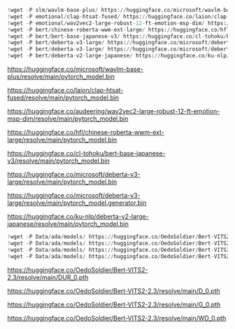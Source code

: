 ```python
!wget -P slm/wavlm-base-plus/ https://huggingface.co/microsoft/wavlm-base-plus/resolve/main/pytorch_model.bin  
!wget -P emotional/clap-htsat-fused/ https://huggingface.co/laion/clap-htsat-fused/resolve/main/pytorch_model.bin  
!wget -P emotional/wav2vec2-large-robust-12-ft-emotion-msp-dim/ https://huggingface.co/audeering/wav2vec2-large-robust-12-ft-emotion-msp-dim/resolve/main/pytorch_model.bin  
!wget -P bert/chinese-roberta-wwm-ext-large/ https://huggingface.co/hfl/chinese-roberta-wwm-ext-large/resolve/main/pytorch_model.bin  
!wget -P bert/bert-base-japanese-v3/ https://huggingface.co/cl-tohoku/bert-base-japanese-v3/resolve/main/pytorch_model.bin  
!wget -P bert/deberta-v3-large/ https://huggingface.co/microsoft/deberta-v3-large/resolve/main/pytorch_model.bin  
!wget -P bert/deberta-v3-large/ https://huggingface.co/microsoft/deberta-v3-large/resolve/main/pytorch_model.generator.bin  
!wget -P bert/deberta-v2-large-japanese/ https://huggingface.co/ku-nlp/deberta-v2-large-japanese/resolve/main/pytorch_model.bin
```

https://huggingface.co/microsoft/wavlm-base-plus/resolve/main/pytorch_model.bin



https://huggingface.co/laion/clap-htsat-fused/resolve/main/pytorch_model.bin  



https://huggingface.co/audeering/wav2vec2-large-robust-12-ft-emotion-msp-dim/resolve/main/pytorch_model.bin



https://huggingface.co/hfl/chinese-roberta-wwm-ext-large/resolve/main/pytorch_model.bin  



https://huggingface.co/cl-tohoku/bert-base-japanese-v3/resolve/main/pytorch_model.bin



https://huggingface.co/microsoft/deberta-v3-large/resolve/main/pytorch_model.bin

https://huggingface.co/microsoft/deberta-v3-large/resolve/main/pytorch_model.generator.bin  



https://huggingface.co/ku-nlp/deberta-v2-large-japanese/resolve/main/pytorch_model.bin





```python
!wget -P Data/ada/models/ https://huggingface.co/OedoSoldier/Bert-VITS2-2.3/resolve/main/DUR_0.pth  
!wget -P Data/ada/models/ https://huggingface.co/OedoSoldier/Bert-VITS2-2.3/resolve/main/D_0.pth  
!wget -P Data/ada/models/ https://huggingface.co/OedoSoldier/Bert-VITS2-2.3/resolve/main/G_0.pth  
!wget -P Data/ada/models/ https://huggingface.co/OedoSoldier/Bert-VITS2-2.3/resolve/main/WD_0.pth
```

https://huggingface.co/OedoSoldier/Bert-VITS2-2.3/resolve/main/DUR_0.pth 

https://huggingface.co/OedoSoldier/Bert-VITS2-2.3/resolve/main/D_0.pth 

https://huggingface.co/OedoSoldier/Bert-VITS2-2.3/resolve/main/G_0.pth

https://huggingface.co/OedoSoldier/Bert-VITS2-2.3/resolve/main/WD_0.pth